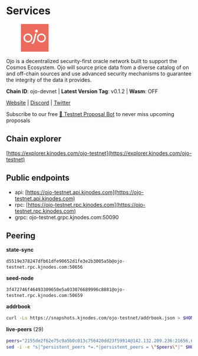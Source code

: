 # Services

<figure><img src="https://raw.githubusercontent.com/kj89/cosmos-images/main/logos/ojo.png" alt=""><figcaption></figcaption></figure>

Ojo is a decentralized security-first oracle network built  to support the Cosmos Ecosystem. Ojo will source price data  from a diverse catalog of on and off-chain sources and use  advanced security mechanisms to guarantee the integrity of the data it provides.

**Chain ID**: ojo-devnet | **Latest Version Tag**: v0.1.2 | **Wasm**: OFF

[Website](https://ojo.network) | [Discord](https://discord.gg/fd8Yrex8nC) | [Twitter](https://twitter.com/ojo_network)



Subscribe to our free [🤖 Testnet Proposal Bot](https://t.me/kjnodes_testnet_proposal_bot) to never miss upcoming proposals


## Chain explorer
[https://explorer.kjnodes.com/ojo-testnet](https://explorer.kjnodes.com/ojo-testnet)

## Public endpoints

* api: [https://ojo-testnet.api.kjnodes.com](https://ojo-testnet.api.kjnodes.com)
* rpc: [https://ojo-testnet.rpc.kjnodes.com](https://ojo-testnet.rpc.kjnodes.com)
* grpc: ojo-testnet.grpc.kjnodes.com:50090

## Peering

**state-sync**

```text
d5519e378247dfb61dfe90652d1fe3e2b3005a5b@ojo-testnet.rpc.kjnodes.com:50656
```

**seed-node**

```text
3f472746f46493309650e5a033076689996c8881@ojo-testnet.rpc.kjnodes.com:50659
```

**addrbook**
```bash
curl -Ls https://snapshots.kjnodes.com/ojo-testnet/addrbook.json > $HOME/.ojo/config/addrbook.json
```

**live-peers** (29)
```bash
peers="2155de2f62e75c9a5b0c013c756420dd23f59914@142.132.209.236:21656,66b140833cba7cadd92d544088d735e219adbf01@65.108.226.183:21656,d6318facf0de085644dcf8ba57bcc1725b6ec515@89.58.59.75:36656,39e879a31a54215882647fb7299464036e322f50@65.109.65.163:21656,d5519e378247dfb61dfe90652d1fe3e2b3005a5b@65.109.68.190:50656,c735f993287716ca1c358e9fe104dc570cf2ef3c@176.37.119.156:26694,50e9bd8647571268df2313df6c46ba9960c9f40e@178.128.88.30:26656,446bf9b0ef6ea1b50c682f4f3427f46b9a70d5b3@65.109.116.204:21656,cf2de6fcee7dd1e7bbe3413e9c182481f49eede0@65.108.9.164:21656,d2489830a5e91ec214edfc54756512e4f89f2609@65.109.92.79:12656,5c2a752c9b1952dbed075c56c600c3a79b58c395@95.214.52.139:27226,b133dde2713a216a017399920419fcb1e084cdb2@136.243.88.91:7330,ed12aee3273baaaf01e357574c1692f12776446d@65.109.117.165:50656,e0fb84d102a7a43e13362c848df725d6868aed55@144.76.164.139:37656,23830179727e6e38933e95000cb84ece4112f78c@185.155.97.74:18656,f63f353c1e8b47b6fe1cbbda91b5a91673c155b3@89.163.132.156:36656,02cbe3e13614ae34d847fbab3a03567788e17b84@65.109.122.105:60956,fee808fc235e2f345caaaee1d65f818d710f6433@213.137.237.201:26656,11bb322f6396a1ca67717cf162385ed250503e28@154.12.253.123:36656,5461b1ff958615ab65b97a788774c557921e72ec@89.117.57.201:19656,b6c75d1fbdc9c39daaaf52a4c0937b9f06975808@167.235.198.193:46656,a876f7cda5f1ddd16aa271ec43cba750c0ba32c4@77.37.176.99:26656,98981d7eef057a01274473363addb7f0b17e06fa@84.21.171.25:26656,d0973fcf352a68fda91624f05b7d90e171cce032@65.109.28.226:05656,41d974f9a97209a401546a61ea2638a0f8071d79@178.18.252.10:26656,408ee86160af26ee7204d220498e80638f7874f4@161.97.109.47:38656,bfdeba21ca39394ab264fff9c16188b6ecdace6d@144.91.82.61:26656,bd90b71f1f982ebb18857da8cb777883d6ca687e@185.209.223.68:26656,dd100ed6f1046f8db6d1d7ad04ed6253f935e9b2@176.118.198.128:26656"
sed -i -e "s|^persistent_peers *=.*|persistent_peers = \"$peers\"|" $HOME/.ojo/config/config.toml
```
